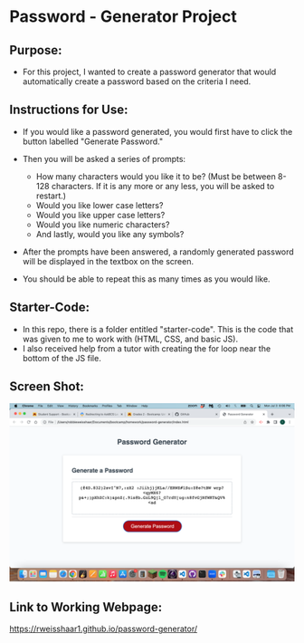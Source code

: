 # Password - Generator Project

## Purpose:
- For this project, I wanted to create a password generator that would automatically create a password based on the criteria I need.

## Instructions for Use:
- If you would like a password generated, you would first have to click the button labelled "Generate Password."
- Then you will be asked a series of prompts:
  - How many characters would you like it to be? (Must be between 8-128 characters. If it is any more or any less, you will be asked to restart.)
  - Would you like lower case letters?
  - Would you like upper case letters?
  - Would you like numeric characters?
  - And lastly, would you like any symbols?

- After the prompts have been answered, a randomly generated password will be displayed in the textbox on the screen. 
- You should be able to repeat this as many times as you would like.

## Starter-Code:
- In this repo, there is a folder entitled "starter-code". This is the code that was given to me to work with (HTML, CSS, and basic JS). 
- I also received help from a tutor with creating the for loop near the bottom of the JS file.

## Screen Shot:
<img src="./screen-shot-password-generator.png">

## Link to Working Webpage:
https://rweisshaar1.github.io/password-generator/